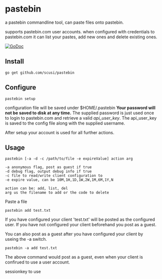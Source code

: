 # pastebin

a pastebin commandline tool, can paste files onto pastebin.

supports pastebin.com user accounts. when configured with credentials to pastebin.com
it can list your pastes, add new ones and delete existing ones.

[![GoDoc](https://godoc.org/github.com/scusi/pastebin?status.svg)](https://godoc.org/github.com/scusi/pastebin)

## Install

```go get github.com/scusi/pastebin```

## Configure

```pastebin setup```

configuration file will be saved under $HOME/.pastebin
**Your password will not be saved to disk at any time.**
The supplied password is just used once to login to pastebin.com and retrieve a valid _api_user_key_.
The api_user_key is saved to the config file along with the supplied username.

After setup your account is used for all further actions.

## Usage

```
pastebin [-a -d -c /path/to/file -e expireValue] action arg

-a anonymous flag, post as guest if true
-d debug flag, output debug info if true
-c file to read/write client configuration to
-e expire value, can be 10M,1H,1D,1W,2W,1M,6M,1Y,N

action can be: add, list, del
arg us the filename to add or the code to delete
```

Paste a file 

```pastebin add test.txt```

If you have configured your client 'test.txt' will be posted as the configured user.
If you have not configured your client beforehand you post as a guest.

You can also post as a guest after you have configured your client by useing the -a switch.

```pastebin -a add test.txt```

The above command would post as a guest, even when your client is confirued to use a user account.

sessionkey to use
```
